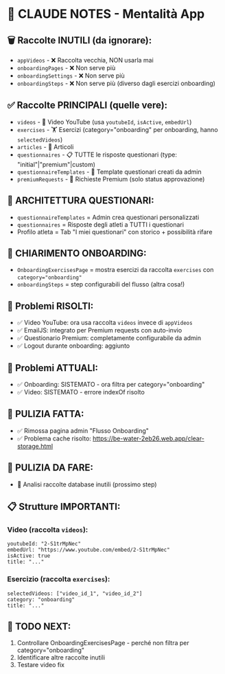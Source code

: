 # 📝 CLAUDE NOTES - Mentalità App

## 🗑️ Raccolte INUTILI (da ignorare):
- `appVideos` - ❌ Raccolta vecchia, NON usarla mai
- `onboardingPages` - ❌ Non serve più
- `onboardingSettings` - ❌ Non serve più
- `onboardingSteps` - ❌ Non serve più (diverso dagli esercizi onboarding)

## ✅ Raccolte PRINCIPALI (quelle vere):
- `videos` - 🎥 Video YouTube (usa `youtubeId`, `isActive`, `embedUrl`)
- `exercises` - 🏋️ Esercizi (category="onboarding" per onboarding, hanno `selectedVideos`)
- `articles` - 📄 Articoli 
- `questionnaires` - 📋 TUTTE le risposte questionari (type: "initial"|"premium"|custom)
- `questionnaireTemplates` - 📝 Template questionari creati da admin
- `premiumRequests` - 👑 Richieste Premium (solo status approvazione)

## 🎯 ARCHITETTURA QUESTIONARI:
- `questionnaireTemplates` = Admin crea questionari personalizzati
- `questionnaires` = Risposte degli atleti a TUTTI i questionari  
- Profilo atleta = Tab "I miei questionari" con storico + possibilità rifare

## 🎯 CHIARIMENTO ONBOARDING:
- `OnboardingExercisesPage` = mostra esercizi da raccolta `exercises` con `category="onboarding"`
- `onboardingSteps` = step configurabili del flusso (altra cosa!)

## 🔧 Problemi RISOLTI:
- ✅ Video YouTube: ora usa raccolta `videos` invece di `appVideos`  
- ✅ EmailJS: integrato per Premium requests con auto-invio
- ✅ Questionario Premium: completamente configurabile da admin
- ✅ Logout durante onboarding: aggiunto

## 🚨 Problemi ATTUALI:
- ✅ Onboarding: SISTEMATO - ora filtra per category="onboarding" 
- ✅ Video: SISTEMATO - errore indexOf risolto

## 🧹 PULIZIA FATTA:
- ✅ Rimossa pagina admin "Flusso Onboarding" 
- ✅ Problema cache risolto: https://be-water-2eb26.web.app/clear-storage.html

## 🧹 PULIZIA DA FARE:
- 🔄 Analisi raccolte database inutili (prossimo step)

## 📋 Strutture IMPORTANTI:

### Video (raccolta `videos`):
```
youtubeId: "2-S1trMpNec"
embedUrl: "https://www.youtube.com/embed/2-S1trMpNec" 
isActive: true
title: "..."
```

### Esercizio (raccolta `exercises`):
```
selectedVideos: ["video_id_1", "video_id_2"]
category: "onboarding" 
title: "..."
```

## 🎯 TODO NEXT:
1. Controllare OnboardingExercisesPage - perché non filtra per category="onboarding"
2. Identificare altre raccolte inutili
3. Testare video fix